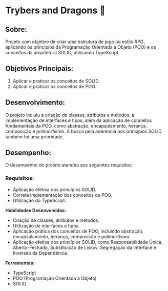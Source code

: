 # **Trybers and Dragons 🐉**

## Sobre:
Projeto com objetivo de criar uma estrutura de jogo no estilo RPG, aplicando os princípios da Programação Orientada a Objeto (POO) e os conceitos da arquitetura SOLID, utilizando TypeScript.

## Objetivos Principais:
1. Aplicar e praticar os conceitos de SOLID.
2. Aplicar e praticar os conceitos de POO.
## Desenvolvimento:
O projeto incluiu a criação de classes, atributos e métodos, a implementação de interfaces e tipos, além da aplicação de conceitos fundamentais da POO, como abstração, encapsulamento, herança, composição e polimorfismo. A busca pela aderência aos princípios SOLID também foi uma prioridade.

## Desempenho:
O desempenho do projeto atendeu aos seguintes requisitos:

### Requisitos:
- Aplicação efetiva dos princípios SOLID.
- Correta implementação dos conceitos de POO.
- Utilização do TypeScript.

 **Habilidades Desenvolvidas:**
- Criação de classes, atributos e métodos.
- Utilização de interfaces e tipos.
- Aplicação prática dos conceitos de POO, incluindo abstração, encapsulamento, herança, composição e polimorfismo.
- Aplicação efetiva dos princípios SOLID, como Responsabilidade Única, Aberto-Fechado, Substituição de Liskov, Segregação da Interface e Inversão da Dependência.

 **Ferramentas:**
- TypeScript
- POO (Programação Orientada a Objeto)
- SOLID
